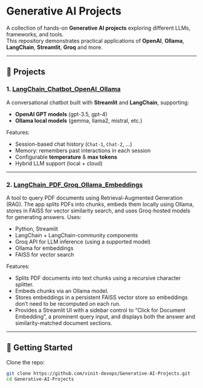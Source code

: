 # Generative AI Projects

A collection of hands-on **Generative AI projects** exploring different LLMs, frameworks, and tools.  
This repository demonstrates practical applications of **OpenAI**, **Ollama**, **LangChain**, **Streamlit**, **Groq** and more.

---

## 📂 Projects

### 1. [LangChain_Chatbot_OpenAI_Ollama](LangChain_Chatbot_OpenAI_Ollama)
A conversational chatbot built with **Streamlit** and **LangChain**, supporting:
- **OpenAI GPT models** (gpt-3.5, gpt-4)
- **Ollama local models** (gemma, llama2, mistral, etc.)

Features:
- Session-based chat history (`Chat-1`, `Chat-2`, …)
- Memory: remembers past interactions in each session
- Configurable **temperature** & **max tokens**
- Hybrid LLM support (local + cloud)

---

### 2. [LangChain_PDF_Groq_Ollama_Embeddings](LangChain_PDF_Groq_Ollama_Embeddings)
A tool to query PDF documents using Retrieval-Augmented Generation (RAG). The app splits PDFs into chunks, embeds them locally using Ollama, stores in FAISS for vector similarity search, and uses Groq-hosted models for generating answers. 
Uses:
- Python, Streamlit  
- LangChain + LangChain-community components  
- Groq API for LLM inference (using a supported model)  
- Ollama for embeddings  
- FAISS for vector search 

Features:
- Splits PDF documents into text chunks using a recursive character splitter.  
- Embeds chunks via an Ollama model.  
- Stores embeddings in a persistent FAISS vector store so embeddings don’t need to be recomputed on each run.  
- Provides a Streamlit UI with a sidebar control to “Click for Document Embedding”, a prominent query input, and displays both the answer and similarity-matched document sections.

---



## 🚀 Getting Started

Clone the repo:
```bash
git clone https://github.com/vinit-devops/Generative-AI-Projects.git
cd Generative-AI-Projects

